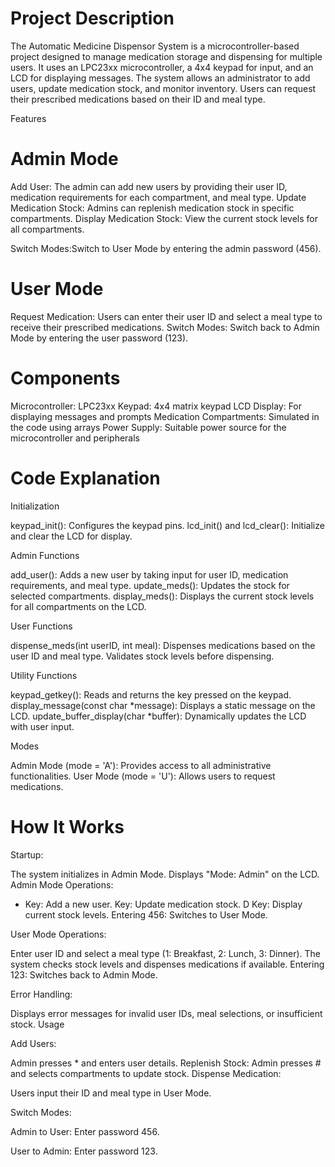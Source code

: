 # Project Description

The Automatic Medicine Dispensor System is a microcontroller-based project designed to manage medication storage and dispensing for multiple users. It uses an LPC23xx microcontroller, a 4x4 keypad for input, and an LCD for displaying messages. The system allows an administrator to add users, update medication stock, and monitor inventory. Users can request their prescribed medications based on their ID and meal type.

Features

# Admin Mode

Add User: The admin can add new users by providing their user ID, medication requirements for each compartment, and meal type.
Update Medication Stock: Admins can replenish medication stock in specific compartments.
Display Medication Stock: View the current stock levels for all compartments.

Switch Modes:Switch to User Mode by entering the admin password (456).

# User Mode

Request Medication: Users can enter their user ID and select a meal type to receive their prescribed medications.
Switch Modes: Switch back to Admin Mode by entering the user password (123).

# Components

Microcontroller: LPC23xx
Keypad: 4x4 matrix keypad
LCD Display: For displaying messages and prompts
Medication Compartments: Simulated in the code using arrays
Power Supply: Suitable power source for the microcontroller and peripherals

# Code Explanation

Initialization

keypad_init(): Configures the keypad pins.
lcd_init() and lcd_clear(): Initialize and clear the LCD for display.

Admin Functions

add_user(): Adds a new user by taking input for user ID, medication requirements, and meal type.
update_meds(): Updates the stock for selected compartments.
display_meds(): Displays the current stock levels for all compartments on the LCD.

User Functions

dispense_meds(int userID, int meal): Dispenses medications based on the user ID and meal type. Validates stock levels before dispensing.

Utility Functions

keypad_getkey(): Reads and returns the key pressed on the keypad.
display_message(const char *message): Displays a static message on the LCD.
update_buffer_display(char *buffer): Dynamically updates the LCD with user input.

Modes

Admin Mode (mode = 'A'): Provides access to all administrative functionalities.
User Mode (mode = 'U'): Allows users to request medications.

# How It Works

Startup:

The system initializes in Admin Mode.
Displays "Mode: Admin" on the LCD.
Admin Mode Operations:

* Key: Add a new user.
 Key: Update medication stock.
D Key: Display current stock levels.
Entering 456: Switches to User Mode.

User Mode Operations:

Enter user ID and select a meal type (1: Breakfast, 2: Lunch, 3: Dinner).
The system checks stock levels and dispenses medications if available.
Entering 123: Switches back to Admin Mode.

Error Handling:

Displays error messages for invalid user IDs, meal selections, or insufficient stock.
Usage

Add Users:

Admin presses * and enters user details.
Replenish Stock:
Admin presses # and selects compartments to update stock.
Dispense Medication:

Users input their ID and meal type in User Mode.

Switch Modes:

Admin to User: Enter password 456.

User to Admin: Enter password 123.
